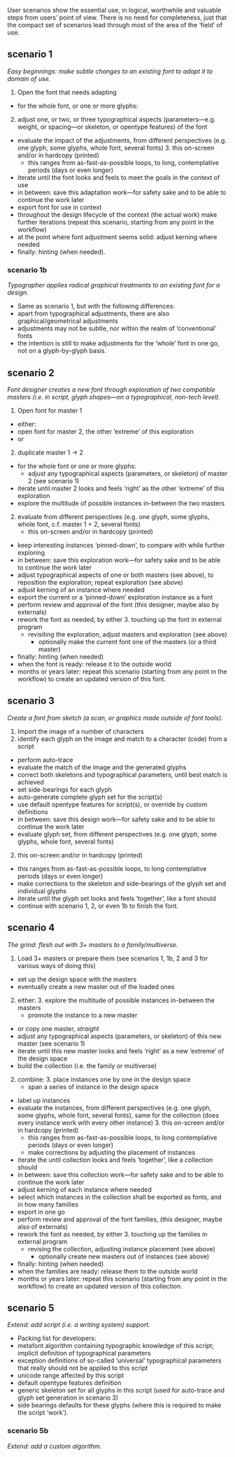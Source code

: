 User scenarios show the essential use, in logical, worthwhile and valuable steps from users’ point of view. There is no need for completeness, just that the compact set of scenarios lead through most of the area of the ‘field’ of use.

## scenario 1
_Easy beginnings: make subtle changes to an existing font to adapt it to domain of use._

1. Open the font that needs adapting
* for the whole font, or one or more glyphs:
 2.  adjust one, or two, or three typographical aspects (parameters—e.g. weight, or spacing—or skeleton, or opentype features) of the font
 *  evaluate the impact of the adjustments, from different perspectives (e.g. one glyph, some glyphs, whole font, several fonts)
    3. this on-screen and/or in hardcopy (printed)
    * this ranges from as-fast-as-possible loops, to long, contemplative periods (days or even longer)
 * iterate until the font looks and feels to meet the goals in the context of use
* in between: save this adaptation work—for safety sake and to be able to continue the work later
* export font for use in context
* throughout the design lifecycle of the context (the actual work) make further iterations (repeat this scenario, starting from any point in the workflow)
* at the point where font adjustment seems solid: adjust kerning where needed
* finally: hinting (when needed).

### scenario 1b
_Typographer applies radical graphical treatments to an existing font for a design._
* Same as scenario 1, but with the following differences:
 * apart from typographical adjustments, there are also graphical/geometrical adjustments
 * adjustments may not be subtle, nor within the realm of ‘conventional’ fonts
 * the intention is still to make adjustments for the ‘whole’ font in one go, not on a glyph-by-glyph basis.

## scenario 2
_Font designer creates a new font through exploration of two compatible masters (i.e. in script, glyph shapes—on a typographical, non-tech level)._

1. Open font for master 1
* either:
 * open font for master 2, the other ‘extreme’ of this exploration
* or
 2. duplicate master 1 -> 2
 * for the whole font or one or more glyphs:
    * adjust any typographical aspects (parameters, or skeleton) of master 2 (see scenario 1)
 * iterate until master 2 looks and feels ‘right’ as the other ‘extreme’ of this exploration
* explore the multitude of possible instances in-between the two masters
 2. evaluate from different perspectives (e.g. one glyph, some glyphs, whole font, c.f. master 1 + 2, several fonts)
    * this on-screen and/or in hardcopy (printed)
 * keep interesting instances ‘pinned-down’, to compare with while further exploring
* in between: save this exploration work—for safety sake and to be able to continue the work later
* adjust typographical aspects of one or both masters (see above), to reposition the exploration; repeat exploration (see above)
* adjust kerning of an instance where needed
* export the current or a ‘pinned-down’ exploration instance as a font
* perform review and approval of the font (this designer, maybe also by externals)
 * rework the font as needed, by either
    3. touching up the font in external program
    * revisiting the exploration, adjust masters and exploration (see above)
      * optionally make the current font one of the masters (or a third master)
* finally: hinting (when needed)
* when the font is ready: release it to the outside world
* months or years later: repeat this scenario (starting from any point in the workflow) to create an updated version of this font.

## scenario 3
_Create a font from sketch (a scan, or graphics made outside of font tools)._

1. Import the image of a number of characters
 2. identify each glyph on the image and match to a character (code) from a script
 * perform auto-trace
 * evaluate the match of the image and the generated glyphs
 * correct both skeletons and typographical parameters, until best match is achieved
 * set side-bearings for each glyph
* auto-generate complete glyph set for the script(s)
* use default opentype features for script(s), or override by custom definitions
* in between: save this design work—for safety sake and to be able to continue the work later
* evaluate glyph set, from different perspectives (e.g. one glyph, some glyphs, whole font, several fonts)
 2. this on-screen and/or in hardcopy (printed)
 * this ranges from as-fast-as-possible loops, to long contemplative periods (days or even longer)
 * make corrections to the skeleton and side-bearings of the glyph set and individual glyphs
* iterate until the glyph set looks and feels ‘together’, like a font should
* continue with scenario 1, 2, or even 1b to finish the font.

## scenario 4
_The grind: flesh out with 3+ masters to a family/multiverse._

1. Load 3+ masters or prepare them (see scenarios 1, 1b, 2 and 3 for various ways of doing this)
* set up the design space with the masters
* eventually create a new master out of the loaded ones
 2. either:
    3. explore the multitude of possible instances in-between the masters
    * promote the instance to a new master
 * or copy one master, _straight_
 * adjust any typographical aspects (parameters, or skeleton) of this new master (see scenario 1)
 * iterate until this new master looks and feels ‘right’ as a new ‘extreme’ of the design space
* build the collection (i.e. the family or multiverse)
 2. combine:
    3. place instances one by one in the design space
    * span a series of instance in the design space
 * label up instances
 * evaluate the instances, from different perspectives (e.g. one glyph, some glyphs, whole font, several fonts), same for the collection (does every instance work with every other instance)
    3. this on-screen and/or in hardcopy (printed)
    * this ranges from as-fast-as-possible loops, to long contemplative periods (days or even longer)
    * make corrections by adjusting the placement of instances
 * iterate the until collection looks and feels ‘together’, like a collection should
* in between: save this collection work—for safety sake and to be able to continue the work later
* adjust kerning of each instance where needed
* select which instances in the collection shall be exported as fonts, and in how many families
* export in one go
* perform review and approval of the font families, (this designer, maybe also of externals)
 * rework the font as needed, by either
    3. touching up the families in external program
    * revising the collection, adjusting instance placement (see above)
      * optionally create new masters out of instances (see above)
* finally: hinting (when needed)
* when the families are ready: release them to the outside world
* months or years later: repeat this scenario (starting from any point in the workflow) to create an updated version of this collection.

## scenario 5
_Extend: add script (i.e. a writing system) support._
* Packing list for developers:
 * metafont algorithm containing typographic knowledge of this script; implicit definition of typographical parameters
 * exception definitions of so-called ‘universal’ typographical parameters that really should not be applied to this script
 * unicode range affected by this script
 * default opentype features definition
 * generic skeleton set for all glyphs in this script (used for auto-trace and glyph set generation in scenario 3)
 * side bearings defaults for these glyphs (where this is required to make the script ‘work’).

### scenario 5b
_Extend: add a custom algorithm._